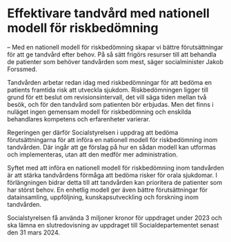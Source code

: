 # Effektivare tandvård med nationell modell för riskbedömning

– Med en nationell modell för riskbedömning skapar vi bättre förutsättningar för att ge tandvård efter behov. På så sätt frigörs resurser till att behandla de patienter som behöver tandvården som mest, säger socialminister Jakob Forssmed.

Tandvården arbetar redan idag med riskbedömningar för att bedöma en patients framtida risk att utveckla sjukdom. Riskbedömningen ligger till grund för ett beslut om revisionsintervall, det vill säga tiden mellan två besök, och för den tandvård som patienten bör erbjudas. Men det finns i nuläget ingen gemensam modell för riskbedömning och enskilda behandlares kompetens och erfarenheter varierar.

Regeringen ger därför Socialstyrelsen i uppdrag att bedöma förutsättningarna för att införa en nationell modell för riskbedömning inom tandvården. Där ingår att ge förslag på hur en sådan modell kan utformas och implementeras, utan att den medför mer administration.

Syftet med att införa en nationell modell för riskbedömning inom tandvården är att stärka tandvårdens förmåga att bedöma risker för orala sjukdomar. I förlängningen bidrar detta till att tandvården kan prioritera de patienter som har störst behov. En enhetlig modell ger även bättre förutsättningar för datainsamling, uppföljning, kunskapsutveckling och forskning inom tandvården.

Socialstyrelsen få använda 3 miljoner kronor för uppdraget under 2023 och ska lämna en slutredovisning av uppdraget till Socialdepartementet senast den 31 mars 2024\.
